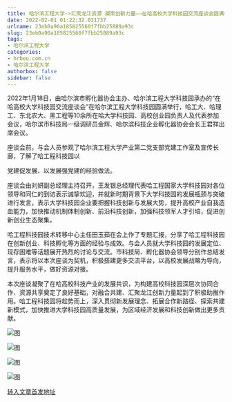 ```yaml
---
title: 哈尔滨工程大学->汇聚龙江资源 凝聚创新力量——在哈高校大学科技园交流座谈会圆满举行 | hrbeu.com.cn
date: 2022-02-01 01:22:32.031737
urlname: 23eb0a90a185825560f7fbb25889a93c
slug: 23eb0a90a185825560f7fbb25889a93c
tags: 
- 哈尔滨工程大学
categories:
- hrbeu.com.cn
- 哈尔滨工程大学
authorbox: false
sidebar: false
---
```

2022年1月18日，由哈尔滨市孵化器协会主办、哈尔滨工程大学科技园承办的“在哈高校大学科技园交流座谈会”在哈尔滨工程大学科技园圆满举行，哈工大、哈理工、东北农大、黑工程等10余所在哈大学科技园、高校创业园负责人及代表参加会议，哈尔滨市科技局一级调研员金辉、哈尔滨科技企业孵化器协会会长王君祥出席会议。

座谈会前，与会人员参观了哈尔滨工程大学产业第二党支部党建工作室及宣传长廊，了解了哈工程科技园以
<!--more-->
党建促发展、以发展强党建的经验做法。

座谈会由刘妍副总经理主持召开，王发银总经理代表哈工程国家大学科技园对各位领导和同仁的到访表示诚挚欢迎，并就新时期背景下大学科技园的发展瓶颈与突破进行发言，表示大学科技园企业要把握科技创新与发展大势，提升高校产业自我造血能力，加快推动机制体制创新、前沿科技创新，加强科技领军人才引培，促进创新创业生态聚集。

哈工程科技园技术转移中心主任田玉茹在会上作了专题汇报，分享了哈工程科技园在创新创业、科技孵化等方面的经验与成效。与会人员就大学科技园的发展定位、现存困难等话题展开热烈的讨论与交流。市科技局、孵化器协会领导分别作总结发言，表示将以本次座谈为契机，积极搭建更多交流平台，以高校发展战略为导向，提升服务水平，做好资源对接。

本次座谈凝聚了在哈高校科技产业的发展共识，为构建高校科技园深层次协同合作、资源共享奠定了良好基础，对融合共建、汇聚龙江创新力量起到了积极助推作用。哈工程科技园将趁势而上，深入贯彻新发展理念、拓展合作新路径、探索共建新模式，加快推进大学科技园高质量发展，为区域经济发展和科技创新做出更多贡献。

![图](http://gongxue.cn/__local/2/A5/0B/0252A482D8578F1337D8F6CE3E4_1AF1D604_1621B.jpg)

![图](http://gongxue.cn/__local/5/3D/4E/F031B88AACA86F8F25903E5C5A9_4D26AAA5_BEBA.png)

![图](http://gongxue.cn/__local/9/5A/57/5AD12C59DD20DE71BA5FF2A6AB3_817BE654_1A3FD.jpg)

![图](http://gongxue.cn/__local/7/47/61/4678A7B844B17F55FEF85AEBC99_E3DB037A_C113.jpg)

[转入文章首发地址](http://gongxue.cn/info/1015/69568.htm)
